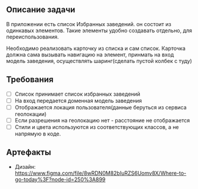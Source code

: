 ## Описание задачи

В приложении есть список Избранных заведений. он состоит из одинкавых элементов.
Такие элементы удобно создавать отдельно, для переиспользования.

Необходимо реализовать карточку из списка и сам список.
Карточка должна сама вызывать навигацию на элемент, принмать на вход модель заведения, осуществлять шаринг(сделать пустой колбек с туду)


## Требования

* [ ] Список принимает список избранных заведений
* [ ] На вход передается доменная модель заведения
* [ ] Отображается локация пользователя(данные беруться из сервиса геолокации)
* [ ] Если разрешения на геолокацию нет - расстояние не отображается
* [ ] Стили и цвета используются из соответствующих классов, а не напрямую в коде.

## Артефакты

- Дизайн: https://www.figma.com/file/8wRDN0M82bIuRZS6Uomv8X/Where-to-go-today%3F?node-id=250%3A899


 